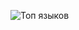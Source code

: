 
![Топ языков](https://github-readme-stats.vercel.app/api/top-langs/?username=Rybk4&layout=compact&langs_count=6&theme=dark)

